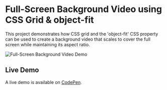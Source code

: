# Full-Screen Background Video using CSS Grid & object-fit
This project demonstrates how CSS grid and the 'object-fit' CSS property can be used to create a background video that scales to cover the full screen while maintaining its aspect ratio.

![Full-Screen Background Video Demo](https://github.com/georgewpark/Full-Screen-Background-Video/blob/master/demo-gif.gif "Full-Screen Background Video Demo")

## Live Demo
A live demo is available on [CodePen](https://codepen.io/GeorgePark/full/zpRjRK/).